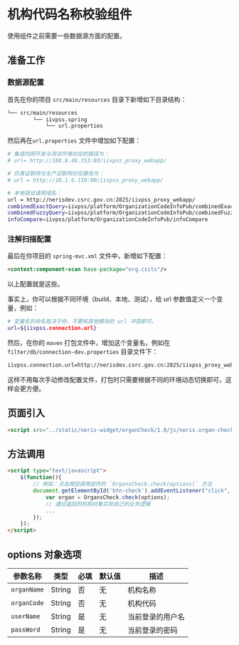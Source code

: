 # 机构代码名称校验组件
使用组件之前需要一些数据源方面的配置。

## 准备工作

### 数据源配置

首先在你的项目 `src/main/resources` 目录下新增如下目录结构：
```bash
└── src/main/resources
    	└── iivpss.spring 
        	└── url.properties
```
然后再在`url.properties` 文件中增加如下配置：

```bash
# 集成内网开发与测试环境对应的路径为：
# url= http://180.8.40.153:80/iivpss_proxy_webapp/

# 仿真证联网与生产证联网对应路径为：
# url = http://10.1.6.110:80/iivpss_proxy_webapp/

# 本地调试请用域名：
url = http://nerisdev.csrc.gov.cn:2825/iivpss_proxy_webapp/
combinedExactQuery=iivpss/platform/OrganizationCodeInfoPub/combinedExactQuery
combinedFuzzyQuery=iivpss/platform/OrganizationCodeInfoPub/combinedFuzzyQuery
infoCompare=iivpss/platform/OrganizationCodeInfoPub/infoCompare
```

### 注解扫描配置
最后在你项目的 `spring-mvc.xml` 文件中，新增如下配置：
```xml
<context:component-scan base-package="org.csits"/>
```

以上配置就是这些。

事实上，你可以根据不同环境（build、本地、测试），给 url 参数值定义一个变量，例如：
```bash
# 变量名的命名取决于你，不要和其他模块的 url 冲突即可。
url=${iivpss.connection.url}
```

然后，在你的 `maven` 打包文件中，增加这个变量名，例如在 `filter/db/connection-dev.properties` 目录文件下：
```bash
iivpss.connection.url=http://nerisdev.csrc.gov.cn:2825/iivpss_proxy_webapp/
```

这样不用每次手动修改配置文件，打包时只需要根据不同的环境动态切换即可，这样会更方便。

## 页面引入
```html
<script src="../static/neris-widget/organCheck/1.0/js/neris.organ-check.js"></script>
```

## 方法调用
```html
<script type="text/javascript">
	$(function(){
		// 例如：点击按钮调用组件的 `OrgansCheck.check(options)` 方法
		document.getElementById('btn-check').addEventListener("click", function(e){
			var organ = OrgansCheck.check(options);
			// 通过返回的机构对象实现自己的业务逻辑
			...
		});
	});
</script>
```

## options 对象选项 

|参数名称|类型|必填|默认值|描述|
| --- | --- | --- | --- | --- |
| `organName` | String | 否 | 无 | 机构名称 |
| `organCode` | String | 否 | 无 | 机构代码 |
| `userName` | String | 是 | 无 | 当前登录的用户名 |
| `passWord` | String | 是 | 无 | 当前登录的密码 |
